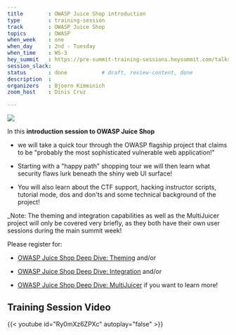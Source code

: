 ```yaml
---
title        : OWASP Juice Shop introduction
type         : training-session
track        : OWASP Juice Shop
topics       : OWASP
when_week    : one
when_day     : 2nd - Tuesday
when_time    : WS-3
hey_summit   : https://pre-summit-training-sessions.heysummit.com/talks/owasp-juice-shop/
session_slack:
status       : done           # draft, review-content, done
description  :
organizers   : Bjoern Kimminich
zoom_host    : Dinis Cruz

---
```


![](https://raw.githubusercontent.com/OWASP/owasp-swag/master/projects/juice-shop/logos/custom/JuicyBot_MedicalMask.png)

In this **introduction session to OWASP Juice Shop**

- we will take a quick tour through the OWASP flagship project that
  claims to be "probably the most sophisticated vulnerable web
  application!"

- Starting with a "happy path" shopping tour we will then learn what
  security flaws lurk beneath the shiny web UI surface!
- You will also learn about the CTF support, hacking instructor scripts,
  tutorial mode, dos and don'ts and some technical background of the
  project!

_Note: The theming and integration capabilities as well as the
MultiJuicer project will only be covered very briefly, as they both have
their own user sessions during the main summit week!

Please register for:

- [OWASP Juice Shop Deep Dive: Theming](https://open-security-summit-2020.heysummit.com/talks/owasp-juice-shop-deep-dive-theming-1/)
  and/or

- [OWASP Juice Shop Deep Dive: Integration](https://open-security-summit-2020.heysummit.com/talks/owasp-juice-shop-deep-dive-integration/)
  and/or

- [OWASP Juice Shop Deep Dive: MultiJuicer](https://open-security-summit-2020.heysummit.com/talks/owasp-juice-shop-deep-dive-multijuicer/)
  if you want to learn more!

## Training Session Video

{{< youtube id="Ry0mXz6ZPXc" autoplay="false" >}} 